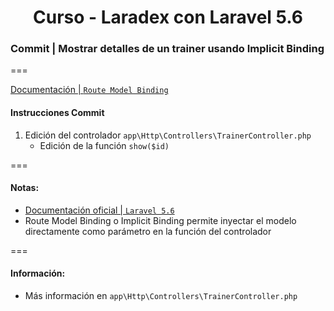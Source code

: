 
<!-- title -->
<h1 align="center">Curso - Laradex con Laravel 5.6</h1>
<!-- end title -->

<!-- commit name -->
### Commit | __Mostrar detalles de un trainer usando Implicit Binding__
<!-- end commit name -->
===
<!-- official documentation -->
[Documentación | `Route Model Binding`](https://laravel.com/docs/5.6/routing#route-model-binding)
<!-- end official documentation -->

<!-- commit instructions -->
#### Instrucciones Commit
1. Edición del controlador `app\Http\Controllers\TrainerController.php`
   - Edición de la función `show($id)`
<!-- end commit instructions -->
===
<!-- notes -->
#### Notas:
- [Documentación oficial | `Laravel 5.6`](https://laravel.com/docs/5.6)
- Route Model Binding o Implicit Binding permite inyectar el modelo directamente como parámetro en la función del controlador
<!-- end notes -->
===
<!-- information -->
#### Información:
- Más información en `app\Http\Controllers\TrainerController.php`
<!-- end information -->